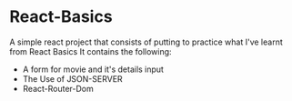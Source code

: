 # React-Basics

A simple react project that consists of putting to practice what I've learnt from React Basics
It contains the following:
- A form for movie and it's details input 
- The Use of JSON-SERVER
- React-Router-Dom

